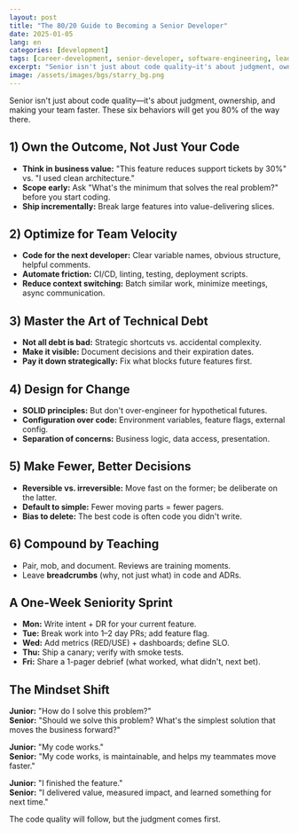 ```yaml
---
layout: post
title: "The 80/20 Guide to Becoming a Senior Developer"
date: 2025-01-05
lang: en
categories: [development]
tags: [career-development, senior-developer, software-engineering, leadership]
excerpt: "Senior isn't just about code quality—it's about judgment, ownership, and making your team faster. These six behaviors will get you 80% of the way there."
image: /assets/images/bgs/starry_bg.png
---
```


Senior isn't just about code quality—it's about judgment, ownership, and making your team faster. These six behaviors will get you 80% of the way there.

## 1) Own the Outcome, Not Just Your Code

- **Think in business value:** "This feature reduces support tickets by 30%" vs. "I used clean architecture."
- **Scope early:** Ask "What's the minimum that solves the real problem?" before you start coding.
- **Ship incrementally:** Break large features into value-delivering slices.

## 2) Optimize for Team Velocity

- **Code for the next developer:** Clear variable names, obvious structure, helpful comments.
- **Automate friction:** CI/CD, linting, testing, deployment scripts.
- **Reduce context switching:** Batch similar work, minimize meetings, async communication.

## 3) Master the Art of Technical Debt

- **Not all debt is bad:** Strategic shortcuts vs. accidental complexity.
- **Make it visible:** Document decisions and their expiration dates.
- **Pay it down strategically:** Fix what blocks future features first.

## 4) Design for Change

- **SOLID principles:** But don't over-engineer for hypothetical futures.
- **Configuration over code:** Environment variables, feature flags, external config.
- **Separation of concerns:** Business logic, data access, presentation.

## 5) Make Fewer, Better Decisions

- **Reversible vs. irreversible:** Move fast on the former; be deliberate on the latter.
- **Default to simple:** Fewer moving parts = fewer pagers.
- **Bias to delete:** The best code is often code you didn't write.

## 6) Compound by Teaching

- Pair, mob, and document. Reviews are training moments.
- Leave **breadcrumbs** (why, not just what) in code and ADRs.

## A One-Week Seniority Sprint

- **Mon:** Write intent + DR for your current feature.
- **Tue:** Break work into 1–2 day PRs; add feature flag.
- **Wed:** Add metrics (RED/USE) + dashboards; define SLO.
- **Thu:** Ship a canary; verify with smoke tests.
- **Fri:** Share a 1-pager debrief (what worked, what didn't, next bet).

## The Mindset Shift

**Junior:** "How do I solve this problem?"  
**Senior:** "Should we solve this problem? What's the simplest solution that moves the business forward?"

**Junior:** "My code works."  
**Senior:** "My code works, is maintainable, and helps my teammates move faster."

**Junior:** "I finished the feature."  
**Senior:** "I delivered value, measured impact, and learned something for next time."

The code quality will follow, but the judgment comes first.
